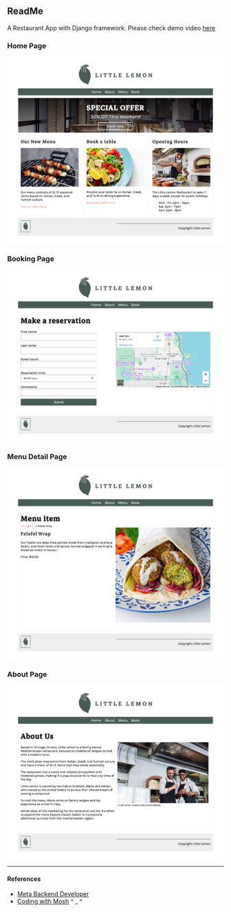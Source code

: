 ## ReadMe

 A Restaurant App with Django framework. Please check demo video [here](https://github.com/ashm8206/django_restaurant_webapp/blob/main/Little%20Lemon.mp4)

### Home Page
![Little Lemon Home Page](https://github.com/ashm8206/django_restaurant_webapp/blob/main/Little-Lemon-Home-Page.png)

### Booking Page
![Little Lemon About Page](https://github.com/ashm8206/django_restaurant_webapp/blob/main/Little-Lemon-Booking.png)

### Menu Detail Page

![Little Lemon Menu Detail Page](https://github.com/ashm8206/django_restaurant_webapp/blob/main/Little-Lemon-Menu-Detail.png)

### About Page
![Little Lemon Booking Page](https://github.com/ashm8206/django_restaurant_webapp/blob/main/Little-Lemon-About-Page.png)



---

#### References
* [Meta Backend Developer](https://www.coursera.org/learn/django-web-framework?specialization=meta-back-end-developer)
* [Coding with Mosh](https://codewithmosh.com/p/back-end) ^ _ ^
